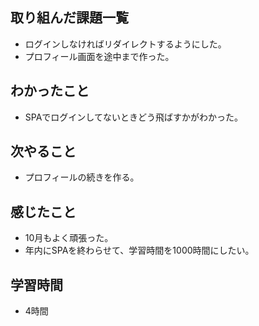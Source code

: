 ## 取り組んだ課題一覧
- ログインしなければリダイレクトするようにした。
- プロフィール画面を途中まで作った。    

## わかったこと
- SPAでログインしてないときどう飛ばすかがわかった。

## 次やること
- プロフィールの続きを作る。

## 感じたこと
- 10月もよく頑張った。
- 年内にSPAを終わらせて、学習時間を1000時間にしたい。

## 学習時間
- 4時間